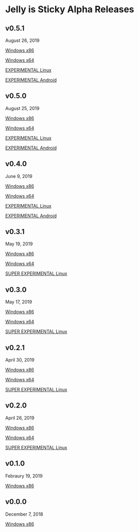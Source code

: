 # Jelly is Sticky Alpha Releases

## v0.5.1
August 26, 2019

[Windows x86](https://github.com/etotheipi1/Jelly-Releases/releases/download/v0.5.1/Jelly.is.Sticky.v0.5.1.x86.rar)

[Windows x64](https://github.com/etotheipi1/Jelly-Releases/releases/download/v0.5.1/Jelly.is.Sticky.v0.5.1.x64.rar)

[EXPERIMENTAL Linux](https://github.com/etotheipi1/Jelly-Releases/releases/download/v0.5.1/Jelly.is.Sticky.v0.5.1.linux.rar)

[EXPERIMENTAL Android](https://github.com/etotheipi1/Jelly-Releases/releases/download/v0.5.1/Jelly.is.Sticky.v0.5.1.android.apk)

## v0.5.0
August 25, 2019

[Windows x86](https://github.com/etotheipi1/Jelly-Releases/releases/download/v0.5.0/Jelly.Factory.v0.5.0.x86.rar)

[Windows x64](https://github.com/etotheipi1/Jelly-Releases/releases/download/v0.5.0/Jelly.Factory.v0.5.0.x64.rar)

[EXPERIMENTAL Linux](https://github.com/etotheipi1/Jelly-Releases/releases/download/v0.5.0/Jelly.Factory.v0.5.0.linux.rar)

[EXPERIMENTAL Android](https://github.com/etotheipi1/Jelly-Releases/releases/download/v0.5.0/Jelly.Factory.v0.5.0.android.apk)

## v0.4.0
June 9, 2019

[Windows x86](https://github.com/etotheipi1/Jelly-Releases/releases/download/v0.4.0/Jelly.Factory.v0.4.0.x86.rar)

[Windows x64](https://github.com/etotheipi1/Jelly-Releases/releases/download/v0.4.0/Jelly.Factory.v0.4.0.x64.rar)

[EXPERIMENTAL Linux](https://github.com/etotheipi1/Jelly-Releases/releases/download/v0.4.0/Jelly.Factory.v0.4.0.linux.rar)

[EXPERIMENTAL Android](https://github.com/etotheipi1/Jelly-Releases/releases/download/v0.4.0/Jelly.Factory.v0.4.0.android.apk)

## v0.3.1
May 19, 2019

[Windows x86](https://github.com/etotheipi1/Jelly-Releases/releases/download/v0.3.1/Jelly.Factory.v0.3.1.x86.rar)

[Windows x64](https://github.com/etotheipi1/Jelly-Releases/releases/download/v0.3.1/Jelly.Factory.v0.3.1.x64.rar)

[SUPER EXPERIMENTAL Linux](https://github.com/etotheipi1/Jelly-Releases/releases/download/v0.3.1/Jelly.Factory.v0.3.1.linux.rar)

## v0.3.0
May 17, 2019

[Windows x86](https://github.com/etotheipi1/Jelly-Releases/releases/download/v0.3.0/Jelly.Factory.v0.3.0.x86.rar)

[Windows x64](https://github.com/etotheipi1/Jelly-Releases/releases/download/v0.3.0/Jelly.Factory.v0.3.0.x64.rar)

[SUPER EXPERIMENTAL Linux](https://github.com/etotheipi1/Jelly-Releases/releases/download/v0.3.0/Jelly.Factory.v0.3.0.linux.rar)

## v0.2.1
April 30, 2019

[Windows x86](https://github.com/etotheipi1/Jelly-Releases/releases/download/v0.2.1/Jelly.Factory.v0.2.1.x86.rar)

[Windows x64](https://github.com/etotheipi1/Jelly-Releases/releases/download/v0.2.1/Jelly.Factory.v0.2.1.x64.rar)

[SUPER EXPERIMENTAL Linux](https://github.com/etotheipi1/Jelly-Releases/releases/download/v0.2.1/Jelly.Factory.v0.2.1.linux.rar)

## v0.2.0
April 26, 2019

[Windows x86](https://github.com/etotheipi1/Jelly-Releases/releases/download/v0.2.0/Jelly.Factory.v0.2.0.x86.rar)

[Windows x64](https://github.com/etotheipi1/Jelly-Releases/releases/download/v0.2.0/Jelly.Factory.v0.2.0.x64.rar)

[SUPER EXPERIMENTAL Linux](https://github.com/etotheipi1/Jelly-Releases/releases/download/v0.2.0/Jelly.Factory.v0.2.0.linux.rar)

## v0.1.0
Febraury 19, 2019

[Windows x86](https://github.com/etotheipi1/Jelly-Releases/releases/download/v0.1.0/Jelly.Factory.v0.1.0.rar)

## v0.0.0
December 7, 2018

[Windows x86](https://github.com/etotheipi1/Jelly-Releases/releases/download/v0.0.0/Jelly.Blocks.v0.0.0.rar)
